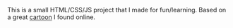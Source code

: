 This is a small HTML/CSS/JS project that I made for fun/learning.
Based on a great [cartoon](https://www.reddit.com/r/comics/comments/v0f1g1/adventures_of_mancomb_seepgood_a_monkey_island/) I found online.
